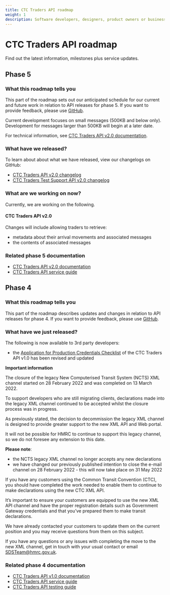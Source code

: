 ```yaml
---
title: CTC Traders API roadmap
weight: 1
description: Software developers, designers, product owners or business analysts - see how you can integrate your software with Common Transit Convention Traders API.
---
```

# CTC Traders API roadmap

Find out the latest information, milestones plus service updates.

## Phase 5
### What this roadmap tells you
This part of the roadmap sets out our anticipated schedule for our current and future work in relation to API releases for phase 5. If you want to provide feedback, please use [GitHub](https://github.com/hmrc/common-transit-convention-traders/issues).

Current development focuses on small messages (500KB and below only). Development for messages larger than 500KB will begin at a later date.

For technical information, see [CTC Traders API v2.0 documentation](/api-documentation/docs/api/service/common-transit-convention-traders/2.0).

### What have we released?
To learn about about what we have released, view our changelogs on GitHub:

- [CTC Traders API v2.0 changelog](https://github.com/hmrc/common-transit-convention-traders/wiki/CTC-Traders-API-v2.0-changelog)
- [CTC Traders Test Support API v2.0 changelog](https://github.com/hmrc/common-transit-convention-traders-test-support/wiki/CTC-Traders-Test-Support-API-v2.0-changelog)

### What are we working on now?
Currently, we are working on the following.

#### CTC Traders API v2.0

Changes will include allowing traders to retrieve:

- metadata about their arrival movements and associated messages
- the contents of associated messages

### Related phase 5 documentation

- [CTC Traders API v2.0 documentation](/api-documentation/docs/api/service/common-transit-convention-traders/2.0)
- [CTC Traders API service guide](/guides/ctc-traders-phase5-service-guide)

## Phase 4
### What this roadmap tells you
This part of the roadmap describes updates and changes in relation to API releases for phase 4. If you want to provide feedback, please use [GitHub](https://github.com/hmrc/common-transit-convention-traders/issues).

### What have we just released?
The following is now available to 3rd party developers:

- the [Application for Production Credentials Checklist](/guides/ctc-traders-phase4-testing-guide/figures/CTC_Traders_API_Application_for_Productions_Credentials_v0.1_Aug22.docx) of the CTC Traders API v1.0 has been revised and updated

**Important information**

The closure of the legacy New Computerised Transit System (NCTS) XML channel started on 28 February 2022 and was completed on 13 March 2022.

To support developers who are still migrating clients, declarations made into the legacy XML channel continued to be accepted whilst the closure process was in progress. 

As previously stated, the decision to decommission the legacy XML channel is designed to provide greater support to the new XML API and Web portal.

It will not be possible for HMRC to continue to support this legacy channel, so we do not foresee any extension to this date.

**Please note**:

 - the NCTS legacy XML channel no longer accepts any new declarations
 - we have changed our previously published intention to close the e-mail channel on 28 February 2022 - this will now take place on 31 May 2022

If you have any customers using the Common Transit Convention (CTC), you should have completed the work needed to enable them to continue to make declarations using the new CTC XML API. 

It’s important to ensure your customers are equipped to use the new XML API channel and have the proper registration details such as Government Gateway credentials and that you’ve prepared them to make transit declarations.

We have already contacted your customers to update them on the current position and you may receive questions from them on this subject.

If you have any questions or any issues with completing the move to the new XML channel, get in touch with your usual contact or email [SDSTeam@hmrc.gov.uk](mailto:SDSTeam@hmrc.gov.uk).

### Related phase 4 documentation
<!--- Section owner: MTD Programme --->

- [CTC Traders API v1.0 documentation](/api-documentation/docs/api/service/common-transit-convention-traders/1.0)
- [CTC Traders API service guide](/guides/ctc-traders-phase4-service-guide)
- [CTC Traders API testing guide](/guides/ctc-traders-phase4-testing-guide)

